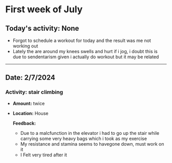 # First week of July

## Today's activity: None
- Forgot to schedule a workout for today and the result was me not working out
- Lately the are around my knees swells and hurt if i jog, i doubt this is due to sendentarism given i actually do workout but it may be related
---
## Date: 2/7/2024
### **Activity:** stair climbing
- **Amount:** twice
- **Location:** House

  **Feedback:**
  - Due to a malcfunction in the elevator i had to go up the stair while carrying some very heavy bags which i took as my exercise
  - My resistance and stamina seems to havegone down, must work on it
  - I Felt very tired after it
